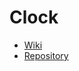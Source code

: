 # Clock
- [Wiki](https://github.com/moton-03/Clock/wiki)
- [Repository](https://github.com/moton-03/Clock)
